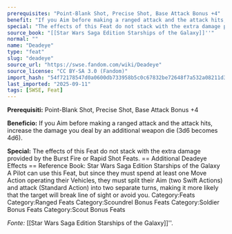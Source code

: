 ```yaml
---
prerequisites: "Point-Blank Shot, Precise Shot, Base Attack Bonus +4"
benefit: "If you Aim before making a ranged attack and the attack hits, increase the damage you deal by an additional weapon die (3d6 becomes 4d6)."
special: "The effects of this Feat do not stack with the extra damage provided by the Burst Fire or Rapid Shot Feats.  == Additional Deadeye Effects == Reference Book: Star Wars Saga Edition Starships of the Galaxy  A Pilot can use this Feat, but since they must spend at least one Move Action operating their Vehicles, they must split their Aim (two Swift Actions) and attack (Standard Action) into two separate turns, making it more likely that the target will break line of sight or avoid you. Category:Feats Category:Ranged Feats Category:Scoundrel Bonus Feats Category:Soldier Bonus Feats Category:Scout Bonus Feats"
source_book: "[[Star Wars Saga Edition Starships of the Galaxy]]''"
normal: ""
name: "Deadeye"
type: "feat"
slug: "deadeye"
source_url: "https://swse.fandom.com/wiki/Deadeye"
source_license: "CC BY-SA 3.0 (Fandom)"
import_hash: "54f72178547d0a0600db733958b5c0c67832be72648f7a532a08211d3683afb5"
last_imported: "2025-09-11"
tags: [SWSE, Feat]
---
```

**Prerequisiti:** Point-Blank Shot, Precise Shot, Base Attack Bonus +4

**Beneficio:** If you Aim before making a ranged attack and the attack hits, increase the damage you deal by an additional weapon die (3d6 becomes 4d6).

**Special:** The effects of this Feat do not stack with the extra damage provided by the Burst Fire or Rapid Shot Feats.  == Additional Deadeye Effects == Reference Book: Star Wars Saga Edition Starships of the Galaxy  A Pilot can use this Feat, but since they must spend at least one Move Action operating their Vehicles, they must split their Aim (two Swift Actions) and attack (Standard Action) into two separate turns, making it more likely that the target will break line of sight or avoid you. Category:Feats Category:Ranged Feats Category:Scoundrel Bonus Feats Category:Soldier Bonus Feats Category:Scout Bonus Feats

*Fonte:* [[Star Wars Saga Edition Starships of the Galaxy]]''.